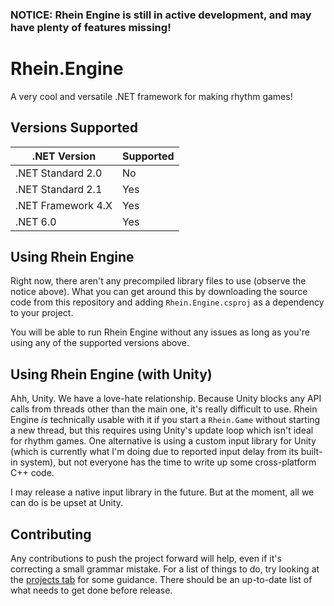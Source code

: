 ### NOTICE: Rhein Engine is still in active development, and may have plenty of features missing!

# Rhein.Engine
A very cool and versatile .NET framework for making rhythm games!

## Versions Supported
| .NET Version       | Supported |
| ------------------ | --------- |
| .NET Standard 2.0  | No        |
| .NET Standard 2.1  | Yes       |
| .NET Framework 4.X | Yes       |
| .NET 6.0           | Yes       |

## Using Rhein Engine
Right now, there aren't any precompiled library files to use (observe the notice above). What you can get around this by downloading the source code from this repository and adding `Rhein.Engine.csproj` as a dependency to your project.

You will be able to run Rhein Engine without any issues as long as you're using any of the supported versions above.

## Using Rhein Engine (with Unity)
Ahh, Unity. We have a love-hate relationship. Because Unity blocks any API calls from threads other than the main one, it's really difficult to use. Rhein Engine *is* technically usable with it if you start a `Rhein.Game` without starting a new thread, but this requires using Unity's update loop which isn't ideal for rhythm games. One alternative is using a custom input library for Unity (which is currently what I'm doing due to reported input delay from its built-in system), but not everyone has the time to write up some cross-platform C++ code.

I may release a native input library in the future. But at the moment, all we can do is be upset at Unity.

## Contributing
Any contributions to push the project forward will help, even if it's correcting a small grammar mistake. For a list of things to do, try looking at the [projects tab](https://github.com/Utubz-Games/RheinEngine/projects) for some guidance. There should be an up-to-date list of what needs to get done before release.
